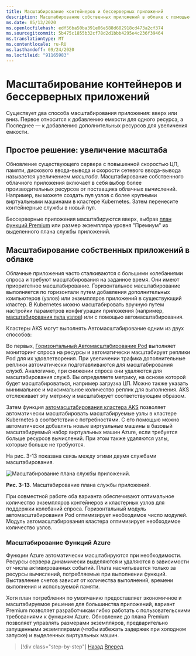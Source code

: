 ```yaml
---
title: Масштабирование контейнеров и бессерверных приложений
description: Масштабирование собственных приложений в облаке с помощью службы Azure Kubernetes для удовлетворения потребностей пользователей.
ms.date: 05/13/2020
ms.openlocfilehash: edf56ba50ba391e06e588d682918cd473a2cf374
ms.sourcegitcommit: 5b475c1855b32cf78d2d1bbb4295e4c236f39464
ms.translationtype: MT
ms.contentlocale: ru-RU
ms.lasthandoff: 09/24/2020
ms.locfileid: "91165983"
---
```

# <a name="scaling-containers-and-serverless-applications"></a>Масштабирование контейнеров и бессерверных приложений

Существует два способа масштабирования приложения: вверх или вниз. Первое относится к добавлению емкости для одного ресурса, а Последнее — к добавлению дополнительных ресурсов для увеличения емкости.

## <a name="the-simple-solution-scaling-up"></a>Простое решение: увеличение масштаба

Обновление существующего сервера с повышенной скоростью ЦП, памяти, дискового ввода-вывода и скорости сетевого ввода-вывода называется увеличением *масштаба*. Масштабирование собственного облачного приложения включает в себя выбор более производительных ресурсов от поставщика облачных вычислений. Например, вы можете создать пул узлов с более крупными виртуальными машинами в кластере Kubernetes. Затем перенесите контейнерные службы в новый пул.

Бессерверные приложения масштабируются вверх, выбрав [план функций Premium](/azure/azure-functions/functions-scale) или размер экземпляра уровня "Премиум" из выделенного плана службы приложений.

## <a name="scaling-out-cloud-native-apps"></a>Масштабирование собственных приложений в облаке

Облачные приложения часто сталкиваются с большими колебаниями спроса и требуют масштабирования на заданное время. Они имеют приоритетное масштабирование. Горизонтальное масштабирование выполняется по горизонтали путем добавления дополнительных компьютеров (узлов) или экземпляров приложений в существующий кластер. В Kubernetes можно масштабировать вручную путем настройки параметров конфигурации приложения (например, [масштабирования пула узлов](/azure/aks/use-multiple-node-pools#scale-a-node-pool-manually)) или с помощью автомасштабирования.

Кластеры AKS могут выполнять Автомасштабирование одним из двух способов:

Во первых, [Горизонтальный Автомасштабирование Pod](/azure/aks/tutorial-kubernetes-scale#autoscale-pods) выполняет мониторинг спроса на ресурсы и автоматически масштабирует реплики Pod для их удовлетворения. При увеличении трафика дополнительные реплики автоматически подготавливаются для масштабирования служб. Аналогично, при снижении спроса они удаляются для масштабирования служб. Вы определяете метрику, на основе которой будет масштабироваться, например загрузка ЦП. Можно также указать минимальное и максимальное количество реплик для выполнения. AKS отслеживает эту метрику и масштабирует соответствующим образом.

Затем функция [автомасштабирования кластера AKS](/azure/aks/cluster-autoscaler) позволяет автоматически масштабировать масштабируемые узлы в кластере Kubernetes в соответствии с потребностями. С его помощью можно автоматически добавлять новые виртуальные машины в базовый масштабируемый набор виртуальных машин Azure, если требуется больше ресурсов вычислений. При этом также удаляются узлы, которые больше не требуются.

На рис. 3-13 показана связь между этими двумя службами масштабирования.

![Масштабирование плана службы приложений.](./media/aks-cluster-autoscaler.png)

**Рис. 3-13**. Масштабирование плана службы приложений.

При совместной работе оба варианта обеспечивают оптимальное количество экземпляров контейнеров и кластерных узлов для поддержки колебаний спроса. Горизонтальный модуль автомасштабирования Pod оптимизирует необходимое число модулей. Модуль автомасштабирования кластера оптимизирует необходимое количество узлов.

### <a name="scaling-azure-functions"></a>Масштабирование Функций Azure

Функции Azure автоматически масштабируются при необходимости. Ресурсы сервера динамически выделяются и удаляются в зависимости от числа активированных событий. Плата насчитывается только за ресурсы вычислений, потребляемые при выполнении функций. Выставление счетов зависит от количества выполнений, времени выполнения и используемой памяти.

Хотя план потребления по умолчанию предоставляет экономичное и масштабируемое решение для большинства приложений, вариант Premium позволяет разработчикам гибко работать с пользовательскими требованиями к функциям Azure. Обновление до плана Premium позволяет управлять размерами экземпляров, предварительно запущенными экземплярами (чтобы избежать задержек при холодном запуске) и выделенных виртуальных машин.

>[!div class="step-by-step"]
>[Назад](deploy-containers-azure.md)
>[Вперед](other-deployment-options.md)

